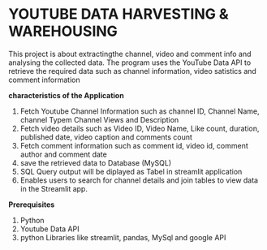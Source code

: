 # YOUTUBE DATA HARVESTING & WAREHOUSING
This project is about extractingthe channel, video and comment info and analysing the collected data. The program uses the YouTube Data API to retrieve the required data such as channel information, video satistics and comment information

**characteristics of the Application**
1. Fetch Youtube Channel Information such as channel ID, Channel Name, channel Typem Channel Views and Description
2. Fetch video details such as Video ID, Video Name, Like count, duration, published date, video caption and comments count
3. Fetch comment information such as comment id, video id, comment author and comment date
4. save the retrieved data to Database (MySQL)
5. SQL Query output will be diplayed as Tabel in streamlit application
6. Enables users to search for channel details and join tables to view data in the Streamlit app.

**Prerequisites**
1. Python
2. Youtube Data API
3. python Libraries like streamlit, pandas, MySql and google API


      
